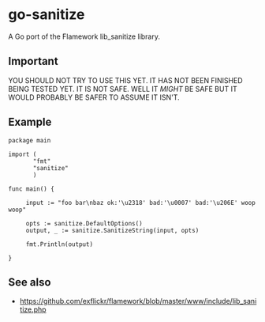 # go-sanitize

A Go port of the Flamework lib_sanitize library.

## Important

YOU SHOULD NOT TRY TO USE THIS YET. IT HAS NOT BEEN FINISHED BEING TESTED YET. IT IS NOT SAFE. WELL IT _MIGHT_ BE SAFE BUT IT WOULD PROBABLY BE SAFER TO ASSUME IT ISN'T.

## Example

```
package main

import (
       "fmt"
       "sanitize"
       )

func main() {

     input := "foo bar\nbaz ok:'\u2318' bad:'\u0007' bad:'\u206E' woop woop"
     
     opts := sanitize.DefaultOptions()
     output, _ := sanitize.SanitizeString(input, opts)

     fmt.Println(output)

}

```     

## See also

* https://github.com/exflickr/flamework/blob/master/www/include/lib_sanitize.php
